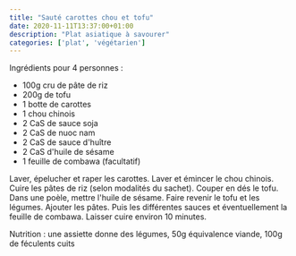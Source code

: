 ```yaml
---
title: "Sauté carottes chou et tofu"
date: 2020-11-11T13:37:00+01:00
description: "Plat asiatique à savourer"
categories: ['plat', 'végétarien']
---
```

Ingrédients pour 4 personnes :
- 100g cru de pâte de riz
- 200g de tofu
- 1 botte de carottes
- 1 chou chinois
- 2 CaS de sauce soja
- 2 CaS de nuoc nam
- 2 CaS de sauce d'huître
- 2 CaS d'huile de sésame
- 1 feuille de combawa (facultatif)

Laver, épelucher et raper les carottes.
Laver et émincer le chou chinois.
Cuire les pâtes de riz (selon modalités du sachet).
Couper en dés le tofu.
Dans une poèle, mettre l'huile de sésame.
Faire revenir le tofu et les légumes.
Ajouter les pâtes.
Puis les différentes sauces et éventuellement la feuille de combawa.
Laisser cuire environ 10 minutes.

Nutrition : une assiette donne des légumes, 50g équivalence viande, 100g de féculents cuits